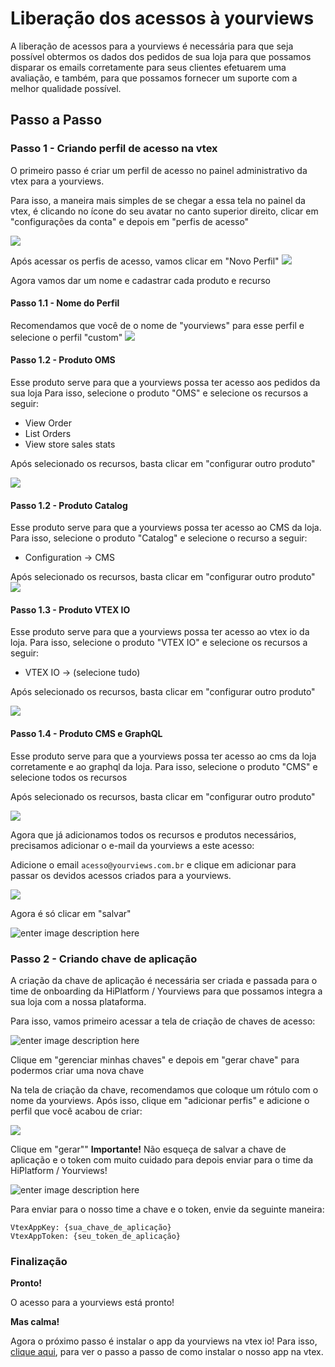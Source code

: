 # Liberação dos acessos à yourviews

A liberação de acessos para a yourviews é necessária para que seja possível obtermos os dados dos pedidos de sua loja para que possamos disparar os emails corretamente para seus clientes efetuarem uma avaliação, e também, para que possamos fornecer um suporte com a melhor qualidade possível.

## Passo a Passo

### Passo 1 - Criando perfil de acesso na vtex

O primeiro passo é criar um perfil de acesso no painel administrativo da vtex para a yourviews.

Para isso, a maneira mais simples de se chegar a essa tela no painel da vtex, é clicando no ícone do seu avatar no canto superior direito, clicar em "configurações da conta" e depois em "perfis de acesso"

![](https://media3.giphy.com/media/v1.Y2lkPTc5MGI3NjExZjF2NG1qcHBjY2NxenpremwxamNiamFyZjhpZHZ0bDU2N2JpcWZ5MSZlcD12MV9pbnRlcm5hbF9naWZfYnlfaWQmY3Q9Zw/YjIbPpNjeB6D1XHIZ4/giphy.gif)

Após acessar os perfis de acesso, vamos clicar em "Novo Perfil"
![](https://i.imgur.com/DWcOlPO.png)

Agora vamos dar um nome e cadastrar cada produto e recurso

#### Passo 1.1 - Nome do Perfil
Recomendamos que você de o nome de "yourviews" para esse perfil e selecione o perfil "custom"
![](https://i.imgur.com/QGjfyvc.png)

#### Passo 1.2 - Produto OMS
Esse produto serve para que a yourviews possa ter acesso aos pedidos da sua loja
Para isso, selecione o produto "OMS" e selecione os recursos a seguir:
 - View Order
 - List Orders
 - View store sales stats

Após selecionado os recursos, basta clicar em "configurar outro produto"

![](https://media0.giphy.com/media/v1.Y2lkPTc5MGI3NjExd29jNW9tNWZqZ3M2N3VjM3psemJveThuaXNzbGF2b3JscmlvMHphaSZlcD12MV9pbnRlcm5hbF9naWZfYnlfaWQmY3Q9Zw/YR9VN9cVj2Zoqo9oZ6/giphy.gif)

#### Passo 1.2 - Produto Catalog

Esse produto serve para que a yourviews possa ter acesso ao CMS da loja.
Para isso, selecione o produto "Catalog" e selecione o recurso a seguir:
 - Configuration -> CMS
 
Após selecionado os recursos, basta clicar em "configurar outro produto"
![](https://media2.giphy.com/media/v1.Y2lkPTc5MGI3NjExajN2YnpqaHJ2eXZjM20wdmo0bjI1cm1vZTd4eG1weno4Y3Btem1iNyZlcD12MV9pbnRlcm5hbF9naWZfYnlfaWQmY3Q9Zw/Nsw3DayZu7B1aj6NX8/giphy.gif)

#### Passo 1.3 - Produto VTEX IO

Esse produto serve para que a yourviews possa ter acesso ao vtex io da loja.
Para isso, selecione o produto "VTEX IO" e selecione os recursos a seguir:
 - VTEX IO -> (selecione tudo)
 
Após selecionado os recursos, basta clicar em "configurar outro produto"

![](https://media1.giphy.com/media/v1.Y2lkPTc5MGI3NjExeGJ1djYyMGkwM2lzcGRmNm1ubXRrYXAxYXAzN2w4NDY2YXFndTE5ayZlcD12MV9pbnRlcm5hbF9naWZfYnlfaWQmY3Q9Zw/qvvAnuO5esiNWOobg5/giphy.gif)

#### Passo 1.4 - Produto CMS e GraphQL

Esse produto serve para que a yourviews possa ter acesso ao cms da loja corretamente e ao graphql da loja.
Para isso, selecione o produto "CMS" e selecione todos os recursos
 
Após selecionado os recursos, basta clicar em "configurar outro produto"

![](https://media3.giphy.com/media/v1.Y2lkPTc5MGI3NjExemRmMGNvazIyYnlpczVqcmJwZGE4Z3d1Y2xkNHp0NHJxNTdudDFhbyZlcD12MV9pbnRlcm5hbF9naWZfYnlfaWQmY3Q9Zw/zDEkOlwOfzsJdeTbcS/giphy.gif)

Agora que já adicionamos todos os recursos e produtos necessários, precisamos adicionar o e-mail da yourviews a este acesso:

Adicione o email `acesso@yourviews.com.br` e clique em adicionar para passar os devidos acessos criados para a yourviews.

![](https://i.imgur.com/sehSTM4.png)

Agora é só clicar em "salvar"

![enter image description here](https://i.imgur.com/vg26m6X.png)

### Passo 2 - Criando chave de aplicação

A criação da chave de aplicação é necessária ser criada e passada para o time de onboarding da HiPlatform / Yourviews para que possamos integra a sua loja com a nossa plataforma.

Para isso, vamos primeiro acessar a tela de criação de chaves de acesso:

![enter image description here](https://media1.giphy.com/media/v1.Y2lkPTc5MGI3NjExd2tzbTdndTY0MG1wa2Q4aTIxZXIxa2JlODd4YjduNXk2cHdtczczMSZlcD12MV9pbnRlcm5hbF9naWZfYnlfaWQmY3Q9Zw/Kr4BztRLMEobefxjB4/giphy.gif)

Clique em "gerenciar minhas chaves" e depois em "gerar chave" para podermos criar uma nova chave

Na tela de criação da chave, recomendamos que coloque um rótulo com o nome da yourviews. Após isso, clique em "adicionar perfis" e adicione o perfil que você acabou de criar:

![](https://i.imgur.com/HbSWQad.png)

Clique em "gerar""
**Importante!** Não esqueça de salvar a chave de aplicação e o token com muito cuidado para depois enviar para o time da HiPlatform / Yourviews!

![enter image description here](https://i.imgur.com/76LoU1P.png)

Para enviar para o nosso time a chave e o token, envie da seguinte maneira:
```
VtexAppKey: {sua_chave_de_aplicação}
VtexAppToken: {seu_token_de_aplicação}
```

### Finalização

**Pronto!**

O acesso para a yourviews está pronto!

**Mas calma!**

Agora o próximo passo é instalar o app da yourviews na vtex io!
Para isso, [clique aqui](https://github.com/yourviewsbyhiplatform/documentacoes/blob/master/docs/Instalac%CC%A7a%CC%83o%20do%20App%20Yourviews%20na%20Vtex%20Io.md), para ver o passo a passo de como instalar o nosso app na vtex.
<!--stackedit_data:
eyJoaXN0b3J5IjpbMTg3NTg4NDEzN119
-->